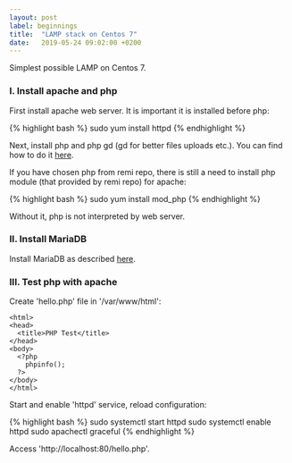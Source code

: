 ```yaml
---
layout: post
label: beginnings
title:  "LAMP stack on Centos 7"
date:   2019-05-24 09:02:00 +0200
---
```


Simplest possible LAMP on Centos 7.

### I. Install apache and php

First install apache web server. It is important it is installed before php:

{% highlight bash %}
sudo yum install httpd
{% endhighlight %}

Next, install php and php gd (gd for better files uploads etc.). You can find how to do it [here][here].

If you have chosen php from remi repo, there is still a need to install php module (that provided by remi repo) for apache:

{% highlight bash %}
sudo yum install mod_php
{% endhighlight %}

Without it, php is not interpreted by web server.

### II. Install MariaDB

Install MariaDB as described [here][here2].

### III. Test php with apache

Create 'hello.php' file in '/var/www/html':

```
<html>
<head>
  <title>PHP Test</title>
</head>
<body>
  <?php    
    phpinfo();
  ?>
</body>
</html>
```

Start and enable 'httpd' service, reload configuration:

{% highlight bash %}
sudo systemctl start httpd
sudo systemctl enable httpd
sudo apachectl graceful
{% endhighlight %}

Access 'http://localhost:80/hello.php'.

[here]: https://atudomain.github.io/jekyll/update/2019/05/26/php-centos7.html
[here2]: https://atudomain.github.io/jekyll/update/2019/05/26/mariadb-centos7.html
